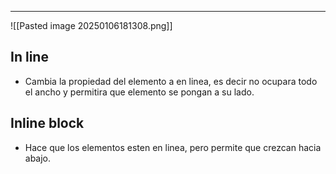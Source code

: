 
---
![[Pasted image 20250106181308.png]]


## In line
- Cambia la propiedad del elemento a en linea, es decir no ocupara todo el ancho y permitira que elemento se pongan a su lado.
## Inline block
- Hace que los elementos esten en linea, pero permite que crezcan hacia abajo.